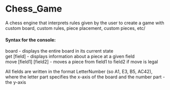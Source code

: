 # Chess_Game
A chess engine that interprets rules given by the user to create a game with custom board, custom rules, piece placement, custom pieces, etc/
  
#### Syntax for the console:  
  
board - displays the entire board in its current state  
get [field] - displays information about a piece at a given field  
move [field1] [field2] - moves a piece from field1 to field2 if move is legal  
  
  
All fields are written in the format LetterNumber (so A1, E3, B5, AC42), where the letter part specifies the x-axis of the board and the number part - the y-axis
